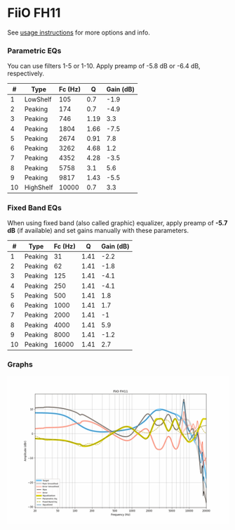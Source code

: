 # FiiO FH11
See [usage instructions](https://github.com/jaakkopasanen/AutoEq#usage) for more options and info.

### Parametric EQs
You can use filters 1-5 or 1-10. Apply preamp of -5.8 dB or -6.4 dB, respectively.

|   # | Type      |   Fc (Hz) |    Q |   Gain (dB) |
|-----|-----------|-----------|------|-------------|
|   1 | LowShelf  |       105 | 0.7  |        -1.9 |
|   2 | Peaking   |       174 | 0.7  |        -4.9 |
|   3 | Peaking   |       746 | 1.19 |         3.3 |
|   4 | Peaking   |      1804 | 1.66 |        -7.5 |
|   5 | Peaking   |      2674 | 0.91 |         7.8 |
|   6 | Peaking   |      3262 | 4.68 |         1.2 |
|   7 | Peaking   |      4352 | 4.28 |        -3.5 |
|   8 | Peaking   |      5758 | 3.1  |         5.6 |
|   9 | Peaking   |      9817 | 1.43 |        -5.5 |
|  10 | HighShelf |     10000 | 0.7  |         3.3 |

### Fixed Band EQs
When using fixed band (also called graphic) equalizer, apply preamp of **-5.7 dB** (if available) and set gains manually with these parameters.

|   # | Type    |   Fc (Hz) |    Q |   Gain (dB) |
|-----|---------|-----------|------|-------------|
|   1 | Peaking |        31 | 1.41 |        -2.2 |
|   2 | Peaking |        62 | 1.41 |        -1.8 |
|   3 | Peaking |       125 | 1.41 |        -4.1 |
|   4 | Peaking |       250 | 1.41 |        -4.1 |
|   5 | Peaking |       500 | 1.41 |         1.8 |
|   6 | Peaking |      1000 | 1.41 |         1.7 |
|   7 | Peaking |      2000 | 1.41 |        -1   |
|   8 | Peaking |      4000 | 1.41 |         5.9 |
|   9 | Peaking |      8000 | 1.41 |        -1.2 |
|  10 | Peaking |     16000 | 1.41 |         2.7 |

### Graphs
![](./FiiO%20FH11.png)
